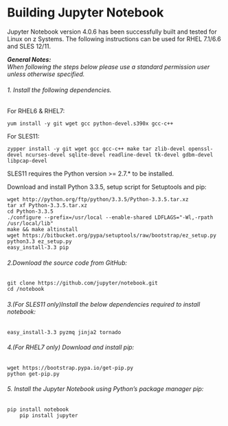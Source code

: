 # Building Jupyter Notebook
Jupyter Notebook version 4.0.6 has been successfully built and tested for Linux on z Systems. The following instructions can be used for RHEL 7.1/6.6 and SLES 12/11.

_**General Notes:**_ 	 
_When following the steps below please use a standard permission user unless otherwise specified._


###### 1. Install the following dependencies.

For RHEL6 & RHEL7:

    yum install -y git wget gcc python-devel.s390x gcc-c++
    
For SLES11: 

    zypper install -y git wget gcc gcc-c++ make tar zlib-devel openssl-devel ncurses-devel sqlite-devel readline-devel tk-devel gdbm-devel libpcap-devel

SLES11 requires the Python version >= 2.7.* to be installed. 

Download and install Python 3.3.5, setup script for Setuptools and pip:		

	wget http://python.org/ftp/python/3.3.5/Python-3.3.5.tar.xz
	tar xf Python-3.3.5.tar.xz
	cd Python-3.3.5
	./configure --prefix=/usr/local --enable-shared LDFLAGS="-Wl,-rpath /usr/local/lib"
	make && make altinstall
	wget https://bitbucket.org/pypa/setuptools/raw/bootstrap/ez_setup.py
	python3.3 ez_setup.py
	easy_install-3.3 pip

###### 2.Download the source code from GitHub:
	git clone https://github.com/jupyter/notebook.git
	cd /notebook

###### 3.(For SLES11 only)Install the below dependencies required to install notebook:
	easy_install-3.3 pyzmq jinja2 tornado

###### 4.(For RHEL7 only) Download and install pip:
	wget https://bootstrap.pypa.io/get-pip.py
	python get-pip.py 
	
###### 5. Install the Jupyter Notebook using Python’s package manager pip:
	pip install notebook 
        pip install jupyter


